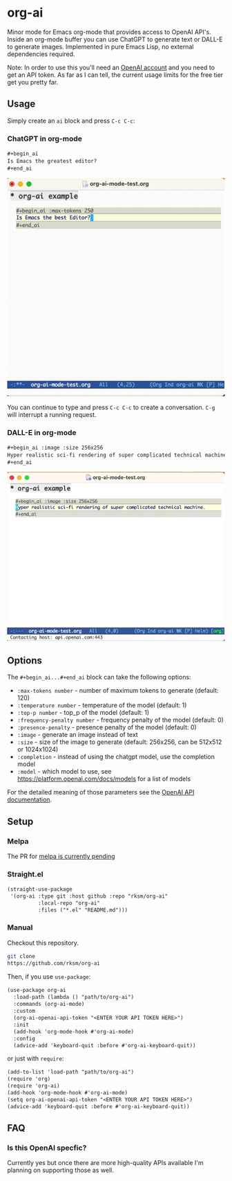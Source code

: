 # org-ai

Minor mode for Emacs org-mode that provides access to OpenAI API's. Inside an org-mode buffer you can use ChatGPT to generate text or DALL-E to generate images. Implemented in pure Emacs Lisp, no external dependencies required.

Note: In order to use this you'll need an [OpenAI account](https://platform.openai.com/)
and you need to get an API token. As far as I can tell, the current usage limits
for the free tier get you pretty far.

## Usage

Simply create an `ai` block and press `C-c C-c`:

### ChatGPT in org-mode

```org
#+begin_ai
Is Emacs the greatest editor?
#+end_ai
```

![chat-gpt in org-mode](doc/org-ai-demo-1.gif)

You can continue to type and press `C-c C-c` to create a conversation. `C-g` will interrupt a running request.


### DALL-E in org-mode

```org
#+begin_ai :image :size 256x256
Hyper realistic sci-fi rendering of super complicated technical machine.
#+end_ai
```

![dall-e in org-mode](doc/org-ai-demo-2.gif)

## Options

The `#+begin_ai...#+end_ai` block can take the following options:
- `:max-tokens number` - number of maximum tokens to generate (default: 120)
- `:temperature number` - temperature of the model (default: 1)
- `:top-p number` - top_p of the model (default: 1)
- `:frequency-penalty number` - frequency penalty of the model (default: 0)
- `:presence-penalty` - presence penalty of the model (default: 0)
- `:image` - generate an image instead of text
- `:size` - size of the image to generate (default: 256x256, can be 512x512 or 1024x1024)
- `:completion` - instead of using the chatgpt model, use the completion model
- `:model` - which model to use, see https://platform.openai.com/docs/models for a list of models

For the detailed meaning of those parameters see the [OpenAI API documentation](https://platform.openai.com/docs/api-reference/chat).

## Setup

### Melpa

The PR for [melpa is currently pending](https://github.com/melpa/melpa/pull/8429)

### Straight.el

```elisp
(straight-use-package
 '(org-ai :type git :host github :repo "rksm/org-ai"
          :local-repo "org-ai"
          :files ("*.el" "README.md")))
```

### Manual

Checkout this repository.

```sh
git clone
https://github.com/rksm/org-ai
```

Then, if you use `use-package`:

```elisp
(use-package org-ai
  :load-path (lambda () "path/to/org-ai")
  :commands (org-ai-mode)
  :custom
  (org-ai-openai-api-token "<ENTER YOUR API TOKEN HERE>")
  :init
  (add-hook 'org-mode-hook #'org-ai-mode)
  :config
  (advice-add 'keyboard-quit :before #'org-ai-keyboard-quit))
```

or just with `require`:

```elisp
(add-to-list 'load-path "path/to/org-ai")
(require 'org)
(require 'org-ai)
(add-hook 'org-mode-hook #'org-ai-mode)
(setq org-ai-openai-api-token "<ENTER YOUR API TOKEN HERE>")
(advice-add 'keyboard-quit :before #'org-ai-keyboard-quit))
```

## FAQ

### Is this OpenAI specfic?

Currently yes but once there are more high-quality APIs available I'm planning on supporting those as well.

